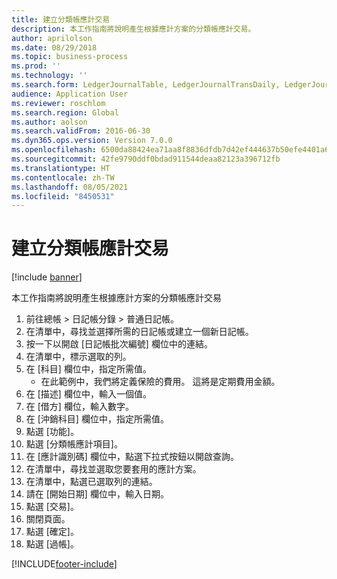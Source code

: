 ```yaml
---
title: 建立分類帳應計交易
description: 本工作指南將說明產生根據應計方案的分類帳應計交易。
author: aprilolson
ms.date: 08/29/2018
ms.topic: business-process
ms.prod: ''
ms.technology: ''
ms.search.form: LedgerJournalTable, LedgerJournalTransDaily, LedgerJournalTransAccrual, LedgerJournalTransAccrualTrans
audience: Application User
ms.reviewer: roschlom
ms.search.region: Global
ms.author: aolson
ms.search.validFrom: 2016-06-30
ms.dyn365.ops.version: Version 7.0.0
ms.openlocfilehash: 6500da88424ea71aa8f8836dfdb7d42ef444637b50efe4401a6f76a876e3e0cf
ms.sourcegitcommit: 42fe9790ddf0bdad911544deaa82123a396712fb
ms.translationtype: HT
ms.contentlocale: zh-TW
ms.lasthandoff: 08/05/2021
ms.locfileid: "8450531"
---
```

# <a name="create-ledger-accrual-transactions"></a>建立分類帳應計交易

[!include [banner](../../includes/banner.md)]

本工作指南將說明產生根據應計方案的分類帳應計交易

1. 前往總帳 > 日記帳分錄 > 普通日記帳。
2. 在清單中，尋找並選擇所需的日記帳或建立一個新日記帳。
3. 按一下以開啟 [日記帳批次編號] 欄位中的連結。
4. 在清單中，標示選取的列。
5. 在 [科目] 欄位中，指定所需值。
    * 在此範例中，我們將定義保險的費用。 這將是定期費用金額。  
6. 在 [描述] 欄位中，輸入一個值。
7. 在 [借方] 欄位，輸入數字。
8. 在 [沖銷科目] 欄位中，指定所需值。
9. 點選 [功能]。
10. 點選 [分類帳應計項目]。
11. 在 [應計識別碼] 欄位中，點選下拉式按鈕以開啟查詢。
12. 在清單中，尋找並選取您要套用的應計方案。
13. 在清單中，點選已選取列的連結。
14. 請在 [開始日期] 欄位中，輸入日期。
15. 點選 [交易]。
16. 關閉頁面。
17. 點選 [確定]。
18. 點選 [過帳]。



[!INCLUDE[footer-include](../../../includes/footer-banner.md)]